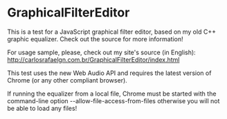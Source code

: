 GraphicalFilterEditor
=====================

This is a test for a JavaScript graphical filter editor, based on my old C++ graphic equalizer. Check out the source for more information!

For usage sample, please, check out my site's source (in English): http://carlosrafaelgn.com.br/GraphicalFilterEditor/index.html

This test uses the new Web Audio API and requires the latest version of Chrome (or any other compliant browser).

If running the equalizer from a local file, Chrome must be started with the command-line option --allow-file-access-from-files otherwise you will not be able to load any files!
